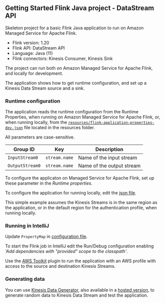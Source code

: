 ## Getting Started Flink Java project - DataStream API

Skeleton project for a basic Flink Java application to run on Amazon Managed Service for Apache Flink.

* Flink version: 1.20
* Flink API: DataStream API
* Language: Java (11)
* Flink connectors: Kinesis Consumer, Kinesis Sink

The project can run both on Amazon Managed Service for Apache Flink, and locally for development.

The application shows how to get runtime configuration, and set up a Kinesis Data Stream source and a sink.

### Runtime configuration

The application reads the runtime configuration from the Runtime Properties, when running on Amazon Managed Service for Apache Flink,
or, when running locally, from the [`resources/flink-application-properties-dev.json`](resources/flink-application-properties-dev.json) file located in the resources folder.

All parameters are case-sensitive.

| Group ID        | Key           | Description               | 
|-----------------|---------------|---------------------------|
| `InputStream0`  | `stream.name` | Name of the input stream  |
| `OutputStream0` | `stream.name` | Name of the output stream |

To configure the applicaton on Managed Service for Apache Flink, set up these parameter in the *Runtime properties*.

To configure the application for running locally, edit the [json file](resources/flink-application-properties-dev.json).

This simple example assumes the Kinesis Streams is in the same region as the application, or in the default region for the authentication profile, when running locally.

### Running in IntelliJ

Update `PropertyMap` in [configuration file](src/main/resources/flink-application-properties-dev.json).

To start the Flink job in IntelliJ edit the Run/Debug configuration enabling *'Add dependencies with "provided" scope to 
the classpath'*.

Use the [AWS Toolkit](https://aws.amazon.com/intellij/) plugin to run the application with an AWS profile with access to the source and destination Kinesis Streams.

### Generating data

You can use [Kinesis Data Generator](https://github.com/awslabs/amazon-kinesis-data-generator), 
also available in a [hosted version](https://awslabs.github.io/amazon-kinesis-data-generator/web/producer.html),
to generate random data to Kinesis Data Stream and test the application.
